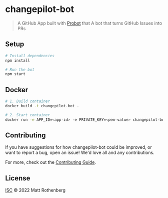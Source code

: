 # changepilot-bot

> A GitHub App built with [Probot](https://github.com/probot/probot) that A bot that turns GitHub Issues into PRs

## Setup

```sh
# Install dependencies
npm install

# Run the bot
npm start
```

## Docker

```sh
# 1. Build container
docker build -t changepilot-bot .

# 2. Start container
docker run -e APP_ID=<app-id> -e PRIVATE_KEY=<pem-value> changepilot-bot
```

## Contributing

If you have suggestions for how changepilot-bot could be improved, or want to report a bug, open an issue! We'd love all and any contributions.

For more, check out the [Contributing Guide](CONTRIBUTING.md).

## License

[ISC](LICENSE) © 2022 Matt Rothenberg
